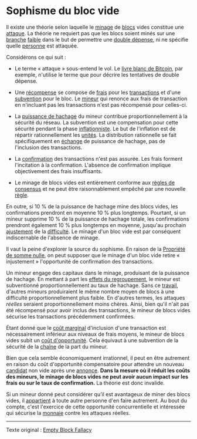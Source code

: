 Sophisme du bloc vide
=====================

Il existe une théorie selon laquelle le [minage](ch101-glossary.md#mine) de [blocs](ch101-glossary.md#bloc) vides constitue une [attaque](ch101-glossary.md#attaque). La théorie ne requiert pas que les blocs soient minés sur une [branche](ch101-glossary.md#branche) [faible](ch101-glossary.md#faible) dans le but de permettre une [double dépense](ch101-glossary.md#double-dépense), ni ne spécifie quelle [personne](ch101-glossary.md#personne) est attaquée.

Considérons ce qui suit :

* Le terme « attaque » sous-entend le vol. Le [livre blanc de Bitcoin](https://bitcoin.org/bitcoin.pdf), par exemple, n'utilise le terme que pour décrire les tentatives de double dépense.

* Une [récompense](ch101-glossary.md#récompense) se compose de [frais](ch101-glossary.md#frais) pour les [transactions](ch101-glossary.md#transaction) et d'une [subvention](ch101-glossary.md#subvention) pour le bloc. Le [mineur](ch101-glossary.md#mineur) qui renonce aux frais de transaction en n'incluant pas les transactions n'est pas récompensé pour celles-ci.

* La [puissance de hachage](ch101-glossary.md#puissance-de-hachage) du mineur contribue proportionnellement à la sécurité du réseau. La subvention est une compensation pour cette sécurité pendant la phase [inflationniste](ch101-glossary.md#inflation). Le but de l'inflation est de répartir rationnellement les [unités](ch101-glossary.md#unité). La distribution rationnelle se fait spécifiquement en [échange](ch101-glossary.md#échange) de puissance de hachage, pas de l'inclusion des transactions.

* La [confirmation](ch101-glossary.md#confirmation) des transactions n'est pas assurée. Les frais forment l'incitation à la confirmation. L'absence de confirmation implique objectivement des frais insuffisants.

* Le minage de blocs vides est entièrement conforme aux [règles de consensus](ch101-glossary.md#règles-de-consensus) et ne peut être raisonnablement empêché par une nouvelle [règle](ch101-glossary.md#règle).

En outre, si 10 % de la puissance de hachage mine des blocs vides, les confirmations prendront en moyenne 10 % plus longtemps. Pourtant, si un mineur supprime 10 % de la puissance de hachage totale, les confirmations prendront également 10 % plus longtemps en moyenne, jusqu'au prochain [ajustement](ch101-glossary.md#ajustement) de la [difficulté](ch101-glossary.md#difficulté). Le minage d'un bloc vide est par conséquent indiscernable de l'absence de minage.

Il vaut la peine d'explorer la source du sophisme. En raison de la [Propriété de somme nulle](ch032-zero-sum-property.md), on peut supposer que le minage d'un bloc vide retire « injustement » l'opportunité de confirmation des transactions.

Un mineur engage des capitaux dans le minage, produisant de la puissance de hachage. En mettant à part les [effets du regroupement](ch039-pooling-pressure-risk.md), le mineur est subventionné proportionnellement au taux de hachage. Sans ce [travail](ch101-glossary.md#travail), d'autres mineurs produiraient le même nombre moyen de blocs à une difficulté proportionnellement plus faible. En d'autres termes, les attaques *réelles* seraient proportionnellement moins chères. Ainsi, bien qu'il n'ait pas été récompensé pour avoir inclus des transactions, le mineur de blocs vides sécurise les transactions précédemment confirmées.

Étant donné que le [coût marginal](https://fr.wikipedia.org/wiki/Co%C3%BBt_marginal) d'inclusion d'une transaction est nécessairement inférieur aux niveaux de frais moyens, le mineur de blocs vides subit un [coût d'opportunité](https://fr.wikipedia.org/wiki/Co%C3%BBt_d%27opportunit%C3%A9). Cela équivaut à une subvention de la sécurité de la [chaîne](ch101-glossary.md#chaîne) de la part du mineur.

Bien que cela semble économiquement irrationnel, il peut en être autrement en raison du coût d'opportunité compensatoire pour attendre un nouveau [candidat](ch101-glossary.md#candidat) non vide après une [annonce](ch101-glossary.md#annonce). **Dans la mesure où il réduit les coûts des mineurs, le minage de blocs vides ne peut avoir aucun impact sur les frais ou sur le taux de confirmation.** La théorie est donc invalide.

Si un mineur donné peut considérer qu’il est avantageux de miner des blocs vides, il [appartient](ch101-glossary.md#pouvoir) à toute autre personne d'en faire autrement. Au bout du compte, c'est l'exercice de cette opportunité concurrentielle et intéressée qui sécurise la [monnaie](ch101-glossary.md#monnaie) contre les attaques réelles.

---

Texte original : [Empty Block Fallacy](https://github.com/libbitcoin/libbitcoin-system/wiki/Empty-Block-Fallacy)